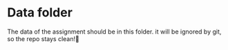 # Data folder
The data of the assignment should be in this folder. it will be ignored by git, so the repo stays clean!🧼
